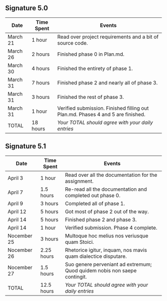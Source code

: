 ## Signature 5.0

| Date        | Time Spent | Events
|-------------|------------|--------------------
| March 21    | 1 hour     | Read over project requirements and a bit of source code.
| March 26    | 2 hours    | Finished phase 0 in Plan.md.
| March 30    | 4 hours    | Finished the entirety of phase 1.
| March 31    | 7 hours    | Finished phase 2 and nearly all of phase 3.
| March 31    | 3 hours    | Finished the rest of phase 3.
| March 31    | 1 hour     | Verified submission. Finished filling out Plan.md. Phases 4 and 5 are finished.
| TOTAL       | 18 hours   | *Your TOTAL should agree with your daily entries*


## Signature 5.1

| Date        | Time Spent | Events
|-------------|------------|--------------------
| April 3     | 1 hour     | Read over all the documentation for the assignment.
| April 7     | 1.5 hours  | Re-read all the documentation and completed out phase 0.
| April 9     | 3 hours    | Completed all of phase 1.
| April 12    | 5 hours    | Got most of phase 2 out of the way.
| April 14    | 5 hours    | Finished phase 2 and phase 3.
| April 14    | 1 hour     | Verified submission. Phase 4 complete.
| Nocember 25 | 3 hours    | Multoque hoc melius nos veriusque quam Stoici.
| Nocember 26 | 2.25 hours | Rhetorice igitur, inquam, nos mavis quam dialectice disputare.
| Nocember 27 | 1.5 hours  | Suo genere perveniant ad extremum; Quod quidem nobis non saepe contingit.
| TOTAL       | 12.5 hours | *Your TOTAL should agree with your daily entries*

